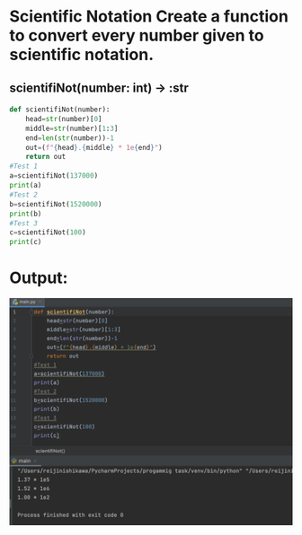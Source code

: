# Scientific Notation Create a function to convert every number given to scientific notation.

## scientifiNot(number: int) -> :str

```.py
def scientifiNot(number):
    head=str(number)[0]
    middle=str(number)[1:3]
    end=len(str(number))-1
    out=(f"{head}.{middle} * 1e{end}")
    return out
#Test 1
a=scientifiNot(137000)
print(a)
#Test 2
b=scientifiNot(1520000)
print(b)
#Test 3
c=scientifiNot(100)
print(c)
```

# Output:

![](quiz21out.png)
